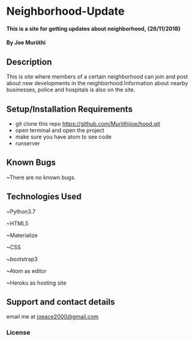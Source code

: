# Neighborhood-Update

#### This is a site for getting updates about neighborhood, {26/11/2018}

#### By **Joe Muriithi**

## Description

This is site where members of a certain neighborhood can join and post about new developments in
the neighborhood.Information about nearby businesses, police and hospitals is also on the site.

## Setup/Installation Requirements
* git clone this repo https://github.com/Muriithijoe/hood.git
* open terminal and open the project
* make sure you have atom to see code
* runserver

## Known Bugs

~There are no known bugs.

## Technologies Used

~Python3.7

~HTML5

~Materialize

~CSS

~bootstrap3

~Atom as editor

~Heroku as hosting site

## Support and contact details

email me at joeace2000@gmail.com

### License
